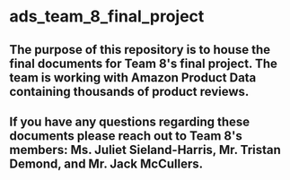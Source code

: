 # ads_team_8_final_project

## The purpose of this repository is to house the final documents for Team 8's final project. The team is working with Amazon Product Data containing thousands of product reviews. 

## If you have any questions regarding these documents please reach out to Team 8's members: Ms. Juliet Sieland-Harris, Mr. Tristan Demond, and Mr. Jack McCullers.
